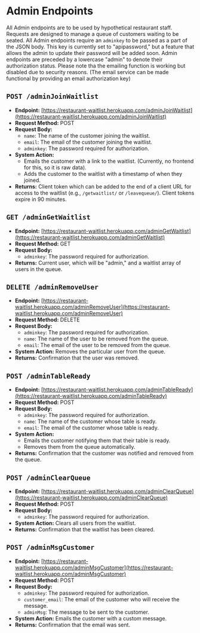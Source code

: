 # Admin Endpoints

All Admin endpoints are to be used by hypothetical restaurant staff. Requests are designed to manage a queue of customers waiting to be seated. All Admin endpoints require an `adminkey` to be passed as a part of the JSON body. This key is currently set to "apipassword," but a feature that allows the admin to update their password will be added soon. Admin endpoints are preceded by a lowercase "admin" to denote their authorization status. Please note tha the emailing function is working but disabled due to security reasons. (The email service can be made functional by providing an email authorization key) 

## `POST /adminJoinWaitlist`

- **Endpoint:** [https://restaurant-waitlist.herokuapp.com/adminJoinWaitlist](https://restaurant-waitlist.herokuapp.com/adminJoinWaitlist)
- **Request Method:** POST
- **Request Body:**
  - `name`: The name of the customer joining the waitlist.
  - `email`: The email of the customer joining the waitlist.
  - `adminkey`: The password required for authorization.
- **System Action:**
  - Emails the customer with a link to the waitlist. (Currently, no frontend for this, so it is raw data).
  - Adds the customer to the waitlist with a timestamp of when they joined.
- **Returns:** Client token which can be added to the end of a client URL for access to the waitlist (e.g., `/getwaitlist/` or `/leavequeue/`). Client tokens expire in 90 minutes.

## `GET /adminGetWaitlist`

- **Endpoint:** [https://restaurant-waitlist.herokuapp.com/adminGetWaitlist](https://restaurant-waitlist.herokuapp.com/adminGetWaitlist)
- **Request Method:** GET
- **Request Body:**
  - `adminkey`: The password required for authorization.
- **Returns:** Current user, which will be "admin," and a waitlist array of users in the queue.

## `DELETE /adminRemoveUser`

- **Endpoint:** [https://restaurant-waitlist.herokuapp.com/adminRemoveUser](https://restaurant-waitlist.herokuapp.com/adminRemoveUser)
- **Request Method:** DELETE
- **Request Body:**
  - `adminkey`: The password required for authorization.
  - `name`: The name of the user to be removed from the queue.
  - `email`: The email of the user to be removed from the queue.
- **System Action:** Removes the particular user from the queue.
- **Returns:** Confirmation that the user was removed.

## `POST /adminTableReady`

- **Endpoint:** [https://restaurant-waitlist.herokuapp.com/adminTableReady](https://restaurant-waitlist.herokuapp.com/adminTableReady)
- **Request Method:** POST
- **Request Body:**
  - `adminkey`: The password required for authorization.
  - `name`: The name of the customer whose table is ready.
  - `email`: The email of the customer whose table is ready.
- **System Action:**
  - Emails the customer notifying them that their table is ready.
  - Removes them from the queue automatically.
- **Returns:** Confirmation that the customer was notified and removed from the queue.

## `POST /adminClearQueue`

- **Endpoint:** [https://restaurant-waitlist.herokuapp.com/adminClearQueue](https://restaurant-waitlist.herokuapp.com/adminClearQueue)
- **Request Method:** POST
- **Request Body:**
  - `adminkey`: The password required for authorization.
- **System Action:** Clears all users from the waitlist.
- **Returns:** Confirmation that the waitlist has been cleared.

## `POST /adminMsgCustomer`

- **Endpoint:** [https://restaurant-waitlist.herokuapp.com/adminMsgCustomer](https://restaurant-waitlist.herokuapp.com/adminMsgCustomer)
- **Request Method:** POST
- **Request Body:**
  - `adminkey`: The password required for authorization.
  - `customer_email`: The email of the customer who will receive the message.
  - `adminMsg`: The message to be sent to the customer.
- **System Action:** Emails the customer with a custom message.
- **Returns:** Confirmation that the email was sent.
